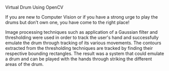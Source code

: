 Virtual Drum Using OpenCV

If you are new to Computer Vision or if you have a strong urge to play the drums but don’t own one, you have come to the right place!

Image processing techniques such as application of a Gaussian filter and thresholding were used in order to track the user's hand and successfully emulate the drum through tracking of its various movements. The contours extracted from the thresholding techniques are tracked by finding their respective bounding rectangles. The result was a system that could emulate a drum and can be played with the hands through striking the different areas of the drum.
